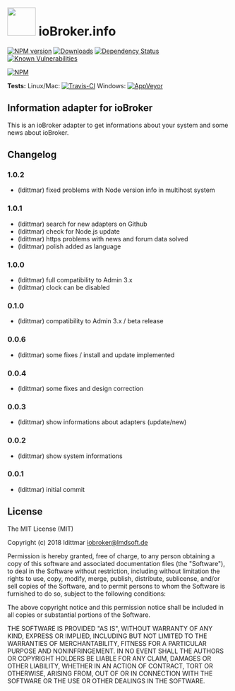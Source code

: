 <h1>
  <img src="https://github.com/ldittmar81/ioBroker.info/blob/master/admin/info.png" width="64"/>
  ioBroker.info
</h1>

[![NPM version](http://img.shields.io/npm/v/iobroker.info.svg)](https://www.npmjs.com/package/iobroker.info)
[![Downloads](https://img.shields.io/npm/dm/iobroker.info.svg)](https://www.npmjs.com/package/iobroker.info)
[![Dependency Status](https://img.shields.io/david/ldittmar81/iobroker.info.svg)](https://david-dm.org/ldittmar81/iobroker.info)
[![Known Vulnerabilities](https://snyk.io/test/github/ldittmar81/ioBroker.info/badge.svg)](https://snyk.io/test/github/ldittmar81/ioBroker.info)

[![NPM](https://nodei.co/npm/iobroker.info.png?downloads=true)](https://nodei.co/npm/iobroker.info/)

**Tests:** Linux/Mac: [![Travis-CI](http://img.shields.io/travis/ldittmar81/ioBroker.info/master.svg)](https://travis-ci.org/ldittmar81/ioBroker.info)
Windows: [![AppVeyor](https://ci.appveyor.com/api/projects/status/github/ldittmar81/ioBroker.info?branch=master&svg=true)](https://ci.appveyor.com/project/ldittmar81/ioBroker-info/)

## Information adapter for ioBroker

This is an ioBroker adapter to get informations about your system and some news about ioBroker.

## Changelog

### 1.0.2
* (ldittmar) fixed problems with Node version info in multihost system

### 1.0.1
* (ldittmar) search for new adapters on Github
* (ldittmar) check for Node.js update
* (ldittmar) https problems with news and forum data solved
* (ldittmar) polish added as language

### 1.0.0
* (ldittmar) full compatibility to Admin 3.x
* (ldittmar) clock can be disabled

### 0.1.0
* (ldittmar) compatibility to Admin 3.x / beta release

### 0.0.6
* (ldittmar) some fixes / install and update implemented

### 0.0.4
* (ldittmar) some fixes and design correction

### 0.0.3
* (ldittmar) show informations about adapters (update/new)

### 0.0.2
* (ldittmar) show system informations

### 0.0.1
* (ldittmar) initial commit

## License
The MIT License (MIT)

Copyright (c) 2018 ldittmar <iobroker@lmdsoft.de>

Permission is hereby granted, free of charge, to any person obtaining a copy
of this software and associated documentation files (the "Software"), to deal
in the Software without restriction, including without limitation the rights
to use, copy, modify, merge, publish, distribute, sublicense, and/or sell
copies of the Software, and to permit persons to whom the Software is
furnished to do so, subject to the following conditions:

The above copyright notice and this permission notice shall be included in
all copies or substantial portions of the Software.

THE SOFTWARE IS PROVIDED "AS IS", WITHOUT WARRANTY OF ANY KIND, EXPRESS OR
IMPLIED, INCLUDING BUT NOT LIMITED TO THE WARRANTIES OF MERCHANTABILITY,
FITNESS FOR A PARTICULAR PURPOSE AND NONINFRINGEMENT. IN NO EVENT SHALL THE
AUTHORS OR COPYRIGHT HOLDERS BE LIABLE FOR ANY CLAIM, DAMAGES OR OTHER
LIABILITY, WHETHER IN AN ACTION OF CONTRACT, TORT OR OTHERWISE, ARISING FROM,
OUT OF OR IN CONNECTION WITH THE SOFTWARE OR THE USE OR OTHER DEALINGS IN
THE SOFTWARE.